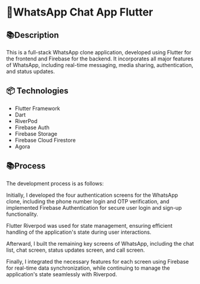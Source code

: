 # 📱WhatsApp Chat App Flutter

## 📚Description

This is a full-stack WhatsApp clone application, developed using Flutter for the frontend and Firebase for the backend. It incorporates all major features of WhatsApp, including real-time messaging, media sharing, authentication, and status updates.

## 📦 Technologies
- Flutter Framework
- Dart
- RiverPod
- Firebase Auth
- Firebase Storage
- Firebase Cloud Firestore
- Agora

## 📚Process
The development process is as follows:

Initially, I developed the four authentication screens for the WhatsApp clone, including the phone number login and OTP verification, and implemented Firebase Authentication for secure user login and sign-up functionality.

Flutter Riverpod was used for state management, ensuring efficient handling of the application's state during user interactions.

Afterward, I built the remaining key screens of WhatsApp, including the chat list, chat screen, status updates screen, and call screen.

Finally, I integrated the necessary features for each screen using Firebase for real-time data synchronization, while continuing to manage the application's state seamlessly with Riverpod.
